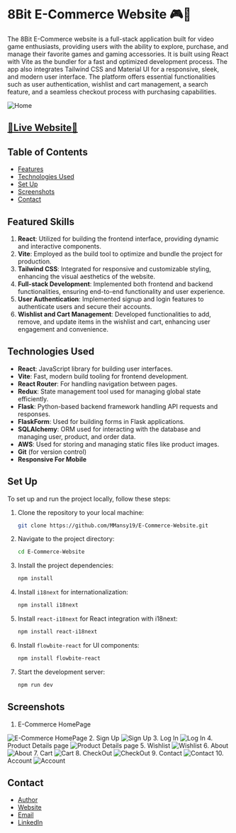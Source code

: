 # 8Bit E-Commerce Website 🎮🛒

The 8Bit E-Commerce website is a full-stack application built for video game enthusiasts, providing users with the ability to explore, purchase, and manage their favorite games and gaming accessories. It is built using React with Vite as the bundler for a fast and optimized development process. The app also integrates Tailwind CSS and Material UI for a responsive, sleek, and modern user interface. The platform offers essential functionalities such as user authentication, wishlist and cart management, a search feature, and a seamless checkout process with purchasing capabilities.


  <img  src="public/assets/Screenshots/0.png" alt="Home">

## [🌟Live Website🌟]([https://e-commerce-mansy.vercel.app](https://eight-bit-ciqo.onrender.com/))



## Table of Contents

- [Features](#features)
- [Technologies Used](#technologies-used)
- [Set Up ](#set-up)
- [Screenshots](#screenshots)
- [Contact](#contact)



## Featured Skills

1. **React**: Utilized for building the frontend interface, providing dynamic and interactive components.
2. **Vite**: Employed as the build tool to optimize and bundle the project for production.
3. **Tailwind CSS**: Integrated for responsive and customizable styling, enhancing the visual aesthetics of the website.
4. **Full-stack Development**: Implemented both frontend and backend functionalities, ensuring end-to-end functionality and user experience.
5. **User Authentication**: Implemented signup and login features to authenticate users and secure their accounts.
6. **Wishlist and Cart Management**: Developed functionalities to add, remove, and update items in the wishlist and cart, enhancing user engagement and convenience.

## Technologies Used

- **React**: JavaScript library for building user interfaces.
- **Vite**: Fast, modern build tooling for frontend development.
- **React Router**: For handling navigation between pages.
- **Redux**: State management tool used for managing global state efficiently.
- **Flask**: Python-based backend framework handling API requests and responses.
- **FlaskForm**: Used for building forms in Flask applications.
- **SQLAlchemy**: ORM used for interacting with the database and managing user, product, and order data.
- **AWS**: Used for storing and managing static files like product images.
- **Git** (for version control)
- **Responsive For Mobile**

## Set Up

To set up and run the project locally, follow these steps:

1. Clone the repository to your local machine:

   ```bash
   git clone https://github.com/MMansy19/E-Commerce-Website.git
   ```

2. Navigate to the project directory:

   ```bash
   cd E-Commerce-Website
   ```

3. Install the project dependencies:

   ```bash
   npm install
   ```

4. Install `i18next` for internationalization:

   ```bash
   npm install i18next
   ```

5. Install `react-i18next` for React integration with i18next:

   ```bash
   npm install react-i18next
   ```

6. Install `flowbite-react` for UI components:

   ```bash
   npm install flowbite-react
   ```

7. Start the development server:
   ```bash
   npm run dev
   ```


## Screenshots
1. E-Commerce HomePage
  <img  src="public/assets/Screenshots/E-Commerce HomePage.jpg" alt="E-Commerce HomePage">
2. Sign Up
  <img  src="public/assets/Screenshots/Sign Up.jpg" alt="Sign Up">
3. Log In
  <img  src="public/assets/Screenshots/Log In.jpg" alt="Log In">
4. Product Details page
  <img  src="public/assets/Screenshots/Product Details page.jpg" alt="Product Details page">
5. Wishlist
  <img  src="public/assets/Screenshots/Wishlist.jpg" alt="Wishlist">
6. About
  <img  src="public/assets/Screenshots/About.jpg" alt="About">
7. Cart
  <img  src="public/assets/Screenshots/Cart.jpg" alt="Cart">
8. CheckOut
  <img  src="public/assets/Screenshots/CheckOut.jpg" alt="CheckOut">
9. Contact
  <img  src="public/assets/Screenshots/Contact.jpg" alt="Contact">
10. Account
  <img  src="public/assets/Screenshots/Account.jpg" alt="Account">




## Contact

- [Author](https://github.com/MMansy19)
- [Website](https://mahmoud-mansy-portfolio.netlify.app/)
- [Email](mailto:mahmoud2abdalfattah@gmail.com)
- [LinkedIn](https://www.linkedin.com/in/mahmoud-mansy-a189a5232)
